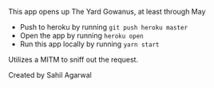 This app opens up The Yard Gowanus, at least through May

* Push to heroku by running `git push heroku master`
* Open the app by running `heroku open`
* Run this app locally by running `yarn start`

Utilizes a MITM to sniff out the request.

Created by Sahil Agarwal

